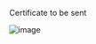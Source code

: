 Certificate to be sent

![image](https://github.com/GBlanch/Portfolio/assets/136500426/a3237f11-0ed3-4bb3-8541-22a1cc13b4ec)
